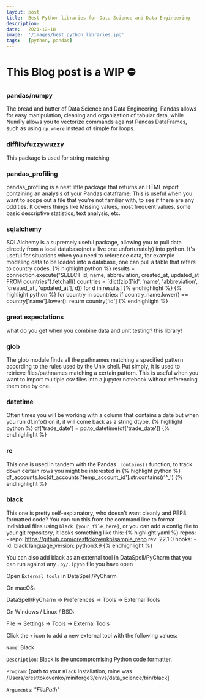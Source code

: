 ```yaml
---
layout: post
title:  Best Python libraries for Data Science and Data Engineering
description:
date:   2021-12-18
image:  '/images/best_python_libraries.jpg'
tags:   [python, pandas]
---
```


# This Blog post is a WIP ⛔️

### pandas/numpy
  The bread and butter of Data Science and Data Engineering. Pandas allows for easy manipulation, cleaning and organization of tabular data, while NumPy allows you to vectorize commands against Pandas DataFrames, such as using `np.where` instead of simple for loops. 
### difflib/fuzzywuzzy
  This package is used for string matching
### pandas_profiling
  pandas_profiling is a neat little package that returns an HTML report containing an analysis of your Pandas dataframe. This is useful when you want to scope out a file that you're not familiar with, to see if there are any oddities. It covers things like Missing values, most frequent values, some basic descriptive statistics, text analysis, etc.
### sqlalchemy
  SQLAlchemy is a supremely useful package, allowing you to pull data directly from a local database(not a live one unfortunately) into python. It's useful for situations when you need to reference data, for example modeling data to be loaded into a database, one can pull a table that refers to country codes.
  {% highlight python %}
  results = connection.execute("SELECT id, name, abbreviation, created_at, updated_at FROM countries").fetchall()
  countries = [dict(zip(['id', 'name', 'abbreviation', 'created_at', 'updated_at'], d)) for d in results]
  {% endhighlight %}
  {% highlight python %}
  for country in countries:
    if country_name.lower() == country['name'].lower():
      return country['id']
  {% endhighlight %}
### great expectations
  what do you get when you combine data and unit testing? this library!
  
### glob
  The glob module finds all the pathnames matching a specified pattern according to the rules used by the Unix shell. Put simply, it is used to retrieve files/pathnames matching a certain pattern. This is useful when you want to import multiple csv files into a jupyter notebook without referencing them one by one. 
### datetime
  Often times you will be working with a column that contains a date but when you run df.info() on it, it will come back as a string dtype.
  {% highlight python %}
  df['trade_date'] = pd.to_datetime(df['trade_date'])
  {% endhighlight %}
### re
  This one is used in tandem with the Pandas `.contains()` function, to track down certain rows you might be interested in
  {% highlight python %}  
  df_accounts.loc[df_accounts['temp_account_id'].str.contains(r'^_')
  {% endhighlight %}
### black
  This one is pretty self-explanatory, who doesn't want cleanly and PEP8 formatted code? You can run this from the command line to format individual files using `black [your_file_here]`, or you can add a config file to your git repository, it looks something like this:
  {% highlight yaml %}
    repos:
      - repo: https://github.com/oresttokovenko/sample_repo
        rev: 22.1.0
        hooks:
          - id: black
            language_version: python3.9
  {% endhighlight %}

  You can also add black as an external tool in DataSpell/PyCharm that you can run against any `.py/.ipynb` file you have open

  Open `External tools` in DataSpell/PyCharm

  On macOS:

  DataSpell/PyCharm -> Preferences -> Tools -> External Tools

  On Windows / Linux / BSD:

  File -> Settings -> Tools -> External Tools
  
  Click the `+` icon to add a new external tool with the following values:

  `Name`: Black

  `Description`: Black is the uncompromising Python code formatter.

  `Program`: [path to your `Black` installation, mine was /Users/oresttokovenko/miniforge3/envs/data_science/bin/black]

  `Arguments`: "$FilePath$"